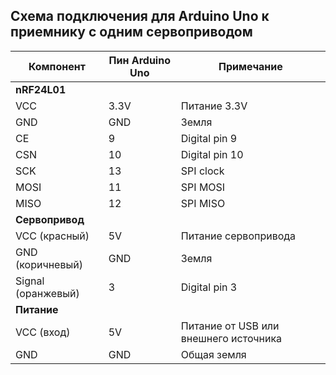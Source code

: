 ## Схема подключения для Arduino Uno к приемнику с одним сервоприводом

|Компонент|Пин Arduino Uno|Примечание|
|-|-|-|
|**nRF24L01**|||
|VCC|3.3V|Питание 3.3V|
|GND|GND|Земля|
|CE|9|Digital pin 9|
|CSN|10|Digital pin 10|
|SCK|13|SPI clock|
|MOSI|11|SPI MOSI|
|MISO|12|SPI MISO|
|**Сервопривод**|||
|VCC (красный)|5V|Питание сервопривода|
|GND (коричневый)|GND|Земля|
|Signal (оранжевый)|3|Digital pin 3|
|**Питание**|||
|VCC (вход)|5V|Питание от USB или внешнего источника|
|GND|GND|Общая земля|

